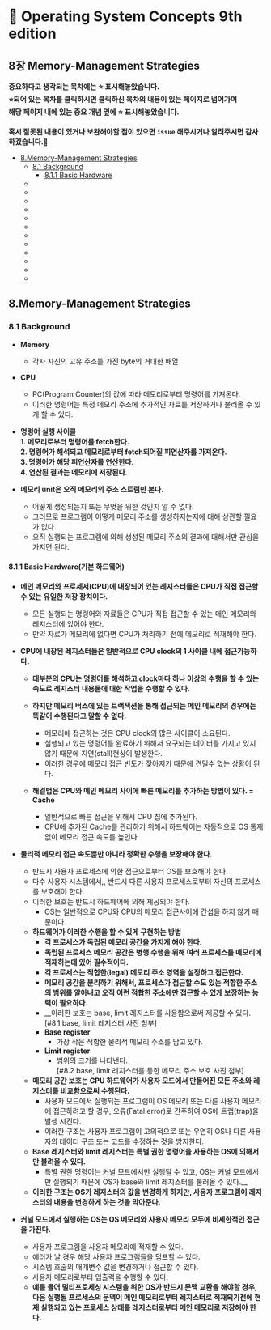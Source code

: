 # :bookmark_tabs: Operating System Concepts 9th edition      
## 8장 Memory-Management Strategies   
__중요하다고 생각되는 목차에는 :star: 표시해놓았습니다.__   
__:star:되어 있는 목차를 클릭하시면 클릭하신 목차의 내용이 있는 페이지로 넘어가며__   
__해당 페이지 내에 있는 중요 개념 옆에 :star: 표시해놓았습니다.__   

__혹시 잘못된 내용이 있거나 보완해야할 점이 있으면 `issue` 해주시거나 알려주시면 감사하겠습니다.:bow:__   

* [8.Memory-Management Strategies](#8memory-management-strategies)   
  - [8.1 Background](#81-background)   
    - [8.1.1 Basic Hardware](#811-basic-hardware기본-하드웨어)   
  - [](#)   
  - [](#)   
  - [](#)   
  - [](#)   
  - [](#)   
  - [](#)   
  - [](#)   
  - [](#)   
  - [](#)   
  - [](#)   
  - [](#)   
  - [](#)   

         
## 8.Memory-Management Strategies   
### 8.1 Background   

  - __Memory__   
    - 각자 자신의 고유 주소를 가진 byte의 거대한 배열   
  
  - __CPU__   
    - PC(Program Counter)의 값에 따라 메모리로부터 명령어를 가져온다.   
    - 이러한 명령어는 특정 메모리 주소에 추가적인 자료를 저장하거나 불러올 수 있게 할 수 있다.

  - __명령어 실행 사이클__   
    __1. 메모리로부터 명령어를 fetch한다.__   
    __2. 명령어가 해석되고 메모리로부터 fetch되어질 피연산자를 가져온다.__   
    __3. 명령어가 해당 피연산자를 연산한다.__   
    __4. 연산된 결과는 메모리에 저장된다.__   
    
  - __메모리 unit은 오직 메모리의 주소 스트림만 본다.__   
    - 어떻게 생성되는지 또는 무엇을 위한 것인지 알 수 없다.   
    - 그러므로 프로그램이 어떻게 메모리 주소를 생성하지는지에 대해 상관할 필요가 없다.   
    - 오직 실행되는 프로그램에 의해 생성된 메모리 주소의 결과에 대해서만 관심을 가지면 된다.   
    
#### 8.1.1 Basic Hardware(기본 하드웨어)   

  - __메인 메모리와 프로세서(CPU)에 내장되어 있는 레지스터들은 CPU가 직접 접근할 수 있는 유일한 저장 장치이다.__   
    - 모든 실행되는 명령어와 자료들은 CPU가 직접 접근할 수 있는 메인 메모리와 레지스터에 있어야 한다.   
    - 만약 자료가 메모리에 없다면 CPU가 처리하기 전에 메모리로 적재해야 한다.   

  - __CPU에 내장된 레지스터들은 일반적으로 CPU clock의 1 사이클 내에 접근가능하다.__   
    - __대부분의 CPU는 명령어를 해석하고 clock마다 하나 이상의 수행을 할 수 있는 속도로 레지스터 내용물에 대한 작업을 수행할 수 있다.__   
    - __하지만 메모리 버스에 있는 트랙잭션을 통해 접근되는 메인 메모리의 경우에는 똑같이 수행된다고 말할 수 없다.__   
      - 메모리에 접근하는 것은 CPU clock의 많은 사이클이 소요된다.   
      - 실행되고 있는 명령어를 완료하기 위해서 요구되는 데이터를 가지고 있지 않기 때문에 지연(stall)현상이 발생한다.   
      - 이러한 경우에 메모리 접근 빈도가 잦아지기 때문에 견딜수 없는 상황이 된다.   
    
    - __해결법은 CPU와 메인 메모리 사이에 빠른 메모리를 추가하는 방법이 있다. = Cache__   
      - 일반적으로 빠른 접근을 위해서 CPU 칩에 추가된다.   
      - CPU에 추가된 Cache를 관리하기 위해서 하드웨어는 자동적으로 OS 통제없이 메모리 접근 속도를 높인다.  
      
  - __물리적 메모리 접근 속도뿐만 아니라 정확한 수행을 보장해야 한다.__   
    - 반드시 사용자 프로세스에 의한 접근으로부터 OS를 보호해야 한다.   
    - 다수 사용자 시스템에서,, 반드시 다른 사용자 프로세스로부터 자신의 프로세스를 보호해야 한다.   
    - 이러한 보호는 반드시 하드웨어에 의해 제공되야 한다.   
      - OS는 일반적으로 CPU와 CPU의 메모리 접근사이에 간섭을 하지 않기 때문이다.   
    - __하드웨어가 이러한 수행을 할 수 있게 구현하는 방법__   
      - __각 프로세스가 독립된 메모리 공간을 가지게 해야 한다.__   
      - __독립된 프로세스 메모리 공간은 병행 수행을 위해 여러 프로세스를 메모리에 적재하는데 있어 필수적이다.__   
      - __각 프로세스는 적합한(legal) 메모리 주소 영역을 설정하고 접근한다.__
      - __메모리 공간을 분리하기 위해서, 프로세스가 접근할 수도 있는 적합한 주소의 범위를 알아내고 오직 이런 적합한 주소에만 접근할 수 있게 보장하는 능력이 필요하다.__   
      - __이러한 보호는 base, limit 레지스터를 사용함으로써 제공할 수 있다.   
      [#8.1 base, limit 레지스터 사진 첨부]   
      - __Base register__   
        - 가장 작은 적합한 물리적 메모리 주소를 담고 있다.   
      - __Limit register__   
        - 범위의 크기를 나타낸다.   
    [#8.2 base, limit 레지스터를 통한 메모리 주소 보호 사진 첨부]   
    - __메모리 공간 보호는 CPU 하드웨어가 사용자 모드에서 만들어진 모든 주소와 레지스터를 비교함으로써 수행된다.__   
      - 사용자 모드에서 실행되는 프로그램이 OS 메모리 또는 다른 사용자 메모리에 접근하려고 할 경우, 오류(Fatal error)로 간주하여 OS에 트랩(trap)을 발생 시킨다.   
      - 이러한 구조는 사용자 프로그램이 고의적으로 또는 우연히 OS나 다른 사용자의 데이터 구조 또는 코드를 수정하는 것을 방지한다.   
    - __Base 레지스터와 limit 레지스터는 특별 권한 명령어을 사용하는 OS에 의해서만 불려올 수 있다.__   
      - 특별 권한 명령어는 커널 모드에서만 실행될 수 있고, OS는 커널 모드에서만 실행되기 때문에 OS가 base와 limit 레지스터를 불러올 수 있다.__     
    - __이러한 구조는 OS가 레지스터의 값을 변경하게 하지만, 사용자 프로그램이 레지스터의 내용을 변경하게 하는 것을 막아준다.__   
  
  - __커널 모드에서 실행하는 OS는 OS 메모리와 사용자 메모리 모두에 비제한적인 접근을 가진다.__   
    - 사용자 프로그램을 사용자 메모리에 적재할 수 있다.   
    - 에러가 날 경우 해당 사용자 프로그램들을 덤프할 수 있다.   
    - 시스템 호출의 매개변수 값을 변경하거나 접근할 수 있다.   
    - 사용자 메모리로부터 입출력을 수행할 수 있다.   
    - __예를 들어 멀티프로세싱 시스템을 위한 OS가 반드시 문맥 교환을 해야할 경우, 다음 실행될 프로세스의 문맥이 메인 메모리로부터 레지스터로 적재되기전에 현재 실행되고 있는 프로세스 상태를 레지스터로부터 메인 메모리로 저장해야 한다.__   
